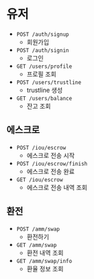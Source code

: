 # 유저

- `POST /auth/signup`
    - 회원가입
- `POST /auth/signin`
    - 로그인
- `GET /users/profile`
    - 프로필 조회
- `POST /users/trustline`
    - trustline 생성
- `GET /users/balance`
    - 잔고 조회

## 에스크로

- `POST /iou/escrow`
    - 에스크로 전송 시작
- `POST /iou/escrow/finish`
    - 에스크로 전송 완료
- `GET /iou/escrow`
    - 에스크로 전송 내역 조회

## 환전

- `POST /amm/swap`
    - 환전하기
- `GET /amm/swap`
    - 환전 내역 조회
- `GET /amm/swap/info`
    - 환율 정보 조회